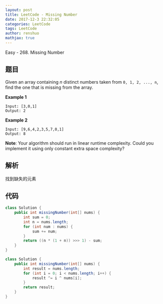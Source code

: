 ```yaml
---
layout: post
title: LeetCode - Missing Number
date: 2017-12-3 22:32:05
categories: LeetCode
tags: LeetCode
author: renshuo
mathjax: true
---
```


Easy - 268. Missing Number

<!--more-->

## 题目

Given an array containing *n* distinct numbers taken from `0, 1, 2, ..., n`, find the one that is missing from the array.

**Example 1**

```
Input: [3,0,1]
Output: 2

```

**Example 2**

```
Input: [9,6,4,2,3,5,7,0,1]
Output: 8

```

**Note**:
Your algorithm should run in linear runtime complexity. Could you implement it using only constant extra space complexity?

## 解析

找到缺失的元素

## 代码

``` java
class Solution {
    public int missingNumber(int[] nums) {
        int sum = 0;
        int n = nums.length;
        for (int num : nums) {
            sum += num;
        }
        return ((n * (1 + n)) >>> 1) - sum;
    }
}
```
``` java
class Solution {
    public int missingNumber(int[] nums) {
        int result = nums.length;
        for (int i = 0; i < nums.length; i++) {
            result ^= i ^ nums[i];
        }
        return result;
    }
}
```

